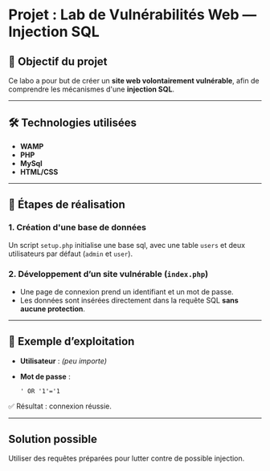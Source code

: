 # Projet : Lab de Vulnérabilités Web — Injection SQL

## 🎯 Objectif du projet

Ce labo a pour but de créer un **site web volontairement vulnérable**, afin de comprendre les mécanismes d'une **injection SQL**.

---

## 🛠️ Technologies utilisées

- **WAMP**
- **PHP** 
- **MySql**
- **HTML/CSS**

---

## 🧱 Étapes de réalisation

### 1. Création d'une base de données

Un script `setup.php` initialise une base sql, avec une table `users` et deux utilisateurs par défaut (`admin` et `user`).

### 2. Développement d’un site vulnérable (`index.php`)

- Une page de connexion prend un identifiant et un mot de passe.
- Les données sont insérées directement dans la requête SQL **sans aucune protection**.

---

## 📌 Exemple d’exploitation

- **Utilisateur** : *(peu importe)*

- **Mot de passe** :  
  ```text
  ' OR '1'='1
  ```


✅ Résultat : connexion réussie.

---

## Solution possible

Utiliser des requêtes préparées pour lutter contre de possible injection.